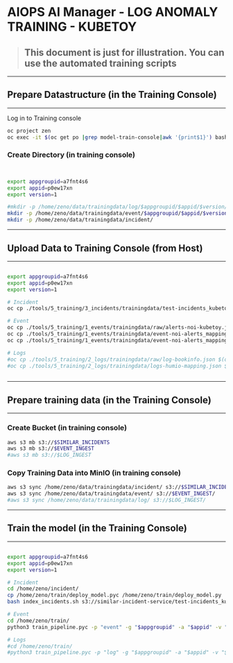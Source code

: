 # AIOPS AI Manager - LOG ANOMALY TRAINING - KUBETOY

> ## This document is just for illustration. You can use the automated training scripts

----------------------------------------------------------------------------------------------------------------------------------------------------------
## Prepare Datastructure (in the Training Console)
----------------------------------------------------------------------------------------------------------------------------------------------------------

Log in to Training console 

```bash
oc project zen
oc exec -it $(oc get po |grep model-train-console|awk '{print$1}') bash
```

### Create Directory (in training console)

```bash


export appgroupid=a7fnt4s6
export appid=p0ew17xn
export version=1

#mkdir -p /home/zeno/data/trainingdata/log/$appgroupid/$appid/$version/
mkdir -p /home/zeno/data/trainingdata/event/$appgroupid/$appid/$version/raw
mkdir -p /home/zeno/data/trainingdata/incident/

```


----------------------------------------------------------------------------------------------------------------------------------------------------------
## Upload Data to Training Console (from Host)
----------------------------------------------------------------------------------------------------------------------------------------------------------

```bash

export appgroupid=a7fnt4s6
export appid=p0ew17xn
export version=1

# Incident
oc cp ./tools/5_training/3_incidents/trainingdata/test-incidents_kubetoy.json $(oc get po |grep model-train-console|awk '{print $1}'):/home/zeno/data/trainingdata/incident/test-incidents_kubetoy.json

# Event
oc cp ./tools/5_training/1_events/trainingdata/raw/alerts-noi-kubetoy.json $(oc get po |grep model-train-console|awk '{print $1}'):/home/zeno/data/trainingdata/event/$appgroupid/$appid/$version/raw/noi-alerts.json
oc cp ./tools/5_training/1_events/trainingdata/event-noi-alerts_mapping.json $(oc get po |grep model-train-console|awk '{print $1}'):/home/zeno/data/trainingdata/event/$appgroupid/$appid/$version/mapping.json
oc cp ./tools/5_training/1_events/trainingdata/event-noi-alerts_mapping.json $(oc get po |grep model-train-console|awk '{print $1}'):/home/zeno/train/ingest_configs/event/$appgroupid-$appid-ingest_conf.json

# Logs
#oc cp ./tools/5_training/2_logs/trainingdata/raw/log-bookinfo.json $(oc get po |grep model-train-console|awk '{print $1}'):/home/zeno/data/trainingdata/log/$appgroupid/$appid/$version/
#oc cp ./tools/5_training/2_logs/trainingdata/logs-humio-mapping.json $(oc get po |grep model-train-console|awk '{print $1}'):/home/zeno/train/ingest_configs/log/$appgroupid-$appid-ingest_conf.json



```



----------------------------------------------------------------------------------------------------------------------------------------------------------
## Prepare training data (in the Training Console)
----------------------------------------------------------------------------------------------------------------------------------------------------------


### Create Bucket (in training console)

```bash
aws s3 mb s3://$SIMILAR_INCIDENTS
aws s3 mb s3://$EVENT_INGEST
#aws s3 mb s3://$LOG_INGEST
```

### Copy Training Data into MinIO (in training console)

```bash
aws s3 sync /home/zeno/data/trainingdata/incident/ s3://$SIMILAR_INCIDENTS/
aws s3 sync /home/zeno/data/trainingdata/event/ s3://$EVENT_INGEST/
#aws s3 sync /home/zeno/data/trainingdata/log/ s3://$LOG_INGEST/


```



----------------------------------------------------------------------------------------------------------------------------------------------------------
## Train the model  (in the Training Console)
----------------------------------------------------------------------------------------------------------------------------------------------------------


```bash

export appgroupid=a7fnt4s6
export appid=p0ew17xn
export version=1

# Incident
cd /home/zeno/incident/
cp /home/zeno/train/deploy_model.pyc /home/zeno/train/deploy_model.py
bash index_incidents.sh s3://similar-incident-service/test-incidents_kubetoy.json $appgroupid $appid

# Event
cd /home/zeno/train/
python3 train_pipeline.pyc -p "event" -g "$appgroupid" -a "$appid" -v "$version"

# Logs
#cd /home/zeno/train/
#python3 train_pipeline.pyc -p "log" -g "$appgroupid" -a "$appid" -v "$version"

```








